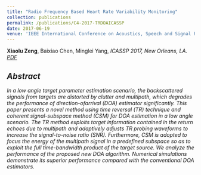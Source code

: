 ```yaml
---
title: "Radio Frequency Based Heart Rate Variability Monitoring"
collection: publications
permalink: /publications/C4-2017-TRDOAICASSP
date: 2017-06-19
venue: 'IEEE International Conference on Acoustics, Speech and Signal Processing (ICASSP 2017)'
---
```

<b>Xiaolu Zeng</b>, Baixiao Chen, Minglei Yang, <i>ICASSP 2017, New Orleans, LA<i>. <br>
[PDF](http://Xiaolu1263.github.io/files/2017ICASSP.pdf)

## Abstract <br>
In a low angle target parameter estimation scenario, the backscattered signals from targets are distorted by clutter and multipath, which degrades the performance of direction-ofarrival (DOA) estimator significantly. This paper presents a novel method using time reversal (TR) technique and coherent signal-subspace method (CSM) for DOA estimation
in a low angle scenario. The TR method exploits target information contained in the return echoes due to multipath and adaptively adjusts TR probing waveforms to increase the
signal-to-noise ratio (SNR). Furthermore, CSM is adopted to focus the energy of the multipath signal in a predefined subspace so as to exploit the full time-bandwidth product of the target source. We analyze the performance of the proposed new DOA algorithm. Numerical simulations demonstrate its superior performance compared with the conventional DOA
estimators.
